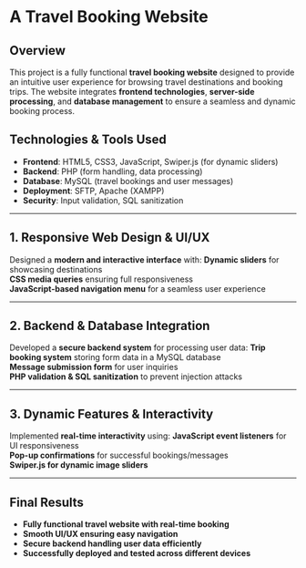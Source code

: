 #   A Travel Booking Website

##  Overview
This project is a fully functional **travel booking website** designed to provide an intuitive user experience for browsing travel destinations and booking trips. The website integrates **frontend technologies**, **server-side processing**, and **database management** to ensure a seamless and dynamic booking process.

##  Technologies & Tools Used
- **Frontend**: HTML5, CSS3, JavaScript, Swiper.js (for dynamic sliders)
- **Backend**: PHP (form handling, data processing)
- **Database**: MySQL (travel bookings and user messages)
- **Deployment**: SFTP, Apache (XAMPP)
- **Security**: Input validation, SQL sanitization

---

##  **1. Responsive Web Design & UI/UX**
Designed a **modern and interactive interface** with:
 **Dynamic sliders** for showcasing destinations  
 **CSS media queries** ensuring full responsiveness  
 **JavaScript-based navigation menu** for a seamless user experience  

---

##  **2. Backend & Database Integration**
Developed a **secure backend system** for processing user data:
 **Trip booking system** storing form data in a MySQL database  
 **Message submission form** for user inquiries  
 **PHP validation & SQL sanitization** to prevent injection attacks  

---

## **3. Dynamic Features & Interactivity**
Implemented **real-time interactivity** using:
 **JavaScript event listeners** for UI responsiveness  
 **Pop-up confirmations** for successful bookings/messages  
 **Swiper.js for dynamic image sliders**  

---

##  **Final Results**
- **Fully functional travel website with real-time booking**
- **Smooth UI/UX ensuring easy navigation**
- **Secure backend handling user data efficiently**
- **Successfully deployed and tested across different devices**


